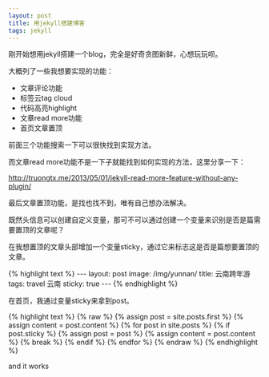```yaml
---
layout: post
title: 用jekyll搭建博客
tags: jekyll
---
```


<p>刚开始想用jekyll搭建一个blog，完全是好奇贪图新鲜，心想玩玩呗。</p>
<p>大概列了一些我想要实现的功能：</p>
<ul>
	<li>文章评论功能</li>
	<li>标签云tag cloud</li>
	<li>代码高亮highlight</li>
	<li>文章read more功能</li>
	<li>首页文章置顶</li>
</ul>
<p>前面三个功能搜索一下可以很快找到实现方法。</p>
<p>而文章read more功能不是一下子就能找到如何实现的方法，这里分享一下： </p>
<p><a href="http://truongtx.me/2013/05/01/jekyll-read-more-feature-without-any-plugin/">http://truongtx.me/2013/05/01/jekyll-read-more-feature-without-any-plugin/</a></p>
<p>最后文章置顶功能，是找也找不到，唯有自己想办法解决。</p>
<p>既然头信息可以创建自定义变量，那可不可以通过创建一个变量来识别是否是篇需要置顶的文章呢？</p>
<p>在我想置顶的文章头部增加一个变量sticky，通过它来标志这是否是篇想要置顶的文章。</p>
{% highlight text %}
---
layout: post
image: /img/yunnan/
title: 云南跨年游
tags: travel 云南
sticky: true
---
{% endhighlight %}
<p>在首页，我通过变量sticky来拿到post。</p>
{% highlight text %}
{% raw %}
{% assign post = site.posts.first %}
{% assign content = post.content %}
{% for post in site.posts %}
  {% if post.sticky %}
      {% assign post = post %}
      {% assign content = post.content %}
      {% break %}
  {% endif %}
{% endfor %}
{% endraw %}
{% endhighlight %}
<p>and it works</p>


